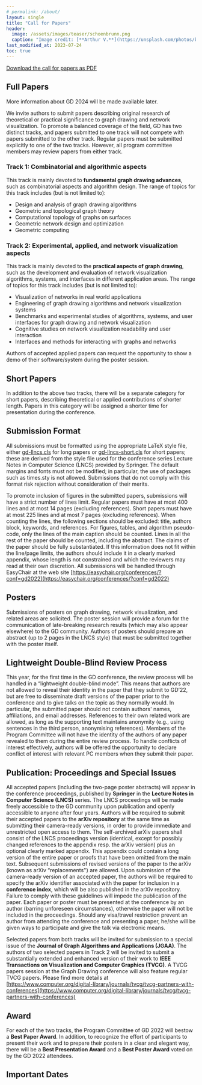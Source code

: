 ```yaml
---
# permalink: /about/
layout: single
title: "Call for Papers"
header:
  image: /assets/images/teaser/schoenbrunn.png
  caption: "Image credit: [**Arthur V.**](https://unsplash.com/photos/b5zOkA3swe8)"
last_modified_at: 2023-07-24
toc: true
---
```


[Download the call for papers as PDF](https://graphdrawing.github.io/gd2024/assets/pdfs/CallforPapers2024.pdf)

## Full Papers

More information about GD 2024 will be made available later.

We invite authors to submit papers describing original research of theoretical or practical significance to graph drawing and network visualization. To promote a balanced coverage of the field, GD has two distinct tracks, and papers submitted to one track will not compete with papers submitted to the other track. Regular papers must be submitted explicitly to one of the two tracks. However, all program committee members may review papers from either track.

### Track 1: Combinatorial and algorithmic aspects

This track is mainly devoted to **fundamental graph drawing advances**, such as combinatorial aspects and algorithm design.  The range of topics for this track includes (but is not limited to):

* Design and analysis of graph drawing algorithms
* Geometric and topological graph theory
* Computational topology of graphs on surfaces
* Geometric network design and optimization
* Geometric computing

### Track 2: Experimental, applied, and network visualization aspects

This track is mainly devoted to the **practical aspects of graph drawing**, such as the development and evaluation of network visualization algorithms, systems, and interfaces in different application areas.  The range of topics for this track includes (but is not limited to):

* Visualization of networks in real world applications
* Engineering of graph drawing algorithms and network visualization systems
* Benchmarks and experimental studies of algorithms, systems, and user interfaces for graph drawing and network visualization
* Cognitive studies on network visualization readability and user interaction
* Interfaces and methods for interacting with graphs and networks

Authors of accepted applied papers can request the opportunity to show a demo of their software/system during the poster session.

## Short Papers

In addition to the above two tracks, there will be a separate category for short papers, describing theoretical or applied contributions of shorter length. Papers in this category will be assigned a shorter time for presentation during the conference.

## Submission Format

All submissions must be formatted using the appropriate LaTeX style file, either [gd-llncs.cls](../../assets/template/gd-llncs.cls) for long papers or [gd-llncs-short.cls](../../assets/template/gd-llncs-short.cls) for short papers; these are derived from the style file used for the conference series Lecture Notes in Computer Science (LNCS) provided by Springer.  The default margins and fonts must not be modified; in particular, the use of packages such as times.sty is not allowed. Submissions that do not comply with this format risk rejection without consideration of their merits.

<!-- To promote inclusion of figures in the submitted papers, submissions will have a strict number of lines limit. Regular papers must have at most 400 lines, (excluding references and figures) and at most 14 pages (excluding references). Short papers must have at most 225 lines (excluding references and figures) and at most 7 pages (excluding references). The claims of the paper should be fully substantiated. If this information does not fit within the page limits, the authors should include it in a clearly marked appendix, whose length is not constrained and which the reviewers may read at their own discretion.  All submissions will be handled through EasyChair at the web site [https://easychair.org/conferences/?conf=gd2022](https://easychair.org/conferences/?conf=gd2022) -->

To promote inclusion of figures in the submitted papers, submissions will have a strict number of lines limit. Regular papers must have at most 400 lines and at most 14 pages (excluding references). Short papers must have at most 225 lines and at most 7 pages (excluding references).
When counting the lines, the following sections should be excluded: title, authors block, keywords, and references. For figures, tables, and algorithm pseudo-code, only the lines of the main caption should be counted. Lines in all the rest of the paper should be counted, including the abstract.
The claims of the paper should be fully substantiated. If this information does not fit within the line/page limits, the authors should include it in a clearly marked appendix, whose length is not constrained and which the reviewers may read at their own discretion. All submissions will be handled through EasyChair at the web site [https://easychair.org/conferences/?conf=gd2022](https://easychair.org/conferences/?conf=gd2022)

## Posters

Submissions of posters on graph drawing, network visualization, and related areas are solicited.  The poster session will provide a forum for the communication of late-breaking research results (which may also appear elsewhere) to the GD community. Authors of posters should prepare an abstract (up to 2 pages in the LNCS style) that must be submitted together with the poster itself.

## Lightweight Double-Blind Review Process

This year, for the first time in the GD conference, the review process will be handled in a “lightweight double-blind mode”. This means that authors are not allowed to reveal their identity in the paper that they submit to GD’22, but are free to disseminate draft versions of the paper prior to the conference and to give talks on the topic as they normally would. In particular, the submitted paper should not contain authors' names, affiliations, and email addresses. References to their own related work are allowed, as long as the supporting text maintains anonymity (e.g., using sentences in the third person, anonymising references).
Members of the Program Committee will not have the identity of the authors of any paper revealed to them during the entire review process. To handle conflicts of interest effectively, authors will be offered the opportunity to declare conflict of interest with relevant PC members when they submit their paper.

## Publication: Proceedings and Special Issues

All accepted papers (including the two-page poster abstracts) will appear in the conference proceedings, published by **Springer** in the **Lecture Notes in Computer Science (LNCS)** series. The LNCS proceedings will be made freely accessible to the GD community upon publication and openly accessible to anyone after four years.
Authors will be required to submit their accepted papers to the **arXiv repository** at the same time as submitting their camera-ready versions, in order to provide immediate and unrestricted open access to them. The self-archived arXiv papers shall consist of the LNCS proceedings version (identical, except for possibly changed references to the appendix resp. the arXiv version) plus an optional clearly marked appendix. This appendix could contain a long version of the entire paper or proofs that have been omitted from the main text. Subsequent submissions of revised versions of the paper to the arXiv (known as arXiv “replacements’’) are allowed. Upon submission of the camera-ready version of an accepted paper, the authors will be required to specify the arXiv identifier associated with the paper for inclusion in a **conference index**, which will be also published in the arXiv repository. Failure to comply with these guidelines will impede the publication of the paper.
Each paper or poster must be presented at the conference by an author (barring unforeseen circumstances), otherwise the paper will not be included in the proceedings. Should any visa/travel restriction prevent an author from attending the conference and presenting a paper, he/she will be given ways to participate and give the talk via electronic means.

Selected papers from both tracks will be invited for submission to a special issue of the **Journal of Graph Algorithms and Applications (JGAA)**. The authors of two selected papers in Track 2 will be invited to submit a substantially extended and enhanced version of their work to **IEEE Transactions on Visualization and Computer Graphics (TVCG)**.
A TVCG papers session at the Graph Drawing conference will also feature regular TVCG papers. Please find more details at [https://www.computer.org/digital-library/journals/tvcg/tvcg-partners-with-conferences](https://www.computer.org/digital-library/journals/tvcg/tvcg-partners-with-conferences)

## Award

For each of the two tracks, the Program Committee of GD 2022 will bestow a **Best Paper Award**. In addition, to recognize the effort of participants to present their work and to prepare their posters in a clear and elegant way, there will be a **Best Presentation Award** and a **Best Poster Award** voted on by the GD 2022 attendees.

## Important Dates
<!-- 
| Events                      | Dates                                 |
|-----------------------------|---------------------------------------|
| Abstract submission	        | Wednesday, 1 June 2022 (23:59 PDT)                |
| Paper deadline		          | Wednesday, 8 June 2022 (23:59 PDT)                |
| Paper notification		      | Monday, 18 July 2022                  |
| Poster deadline		          | Wednesday, 10 August 2022 (23:59 PDT)             |
| Poster notification		      | Friday, 19 August 2022                |
| Final versions due		      | Monday, 5 September 2022 (23:59 PDT)              |
| Invitations to special issues   | Frinday, 30 September 2022             | -->
